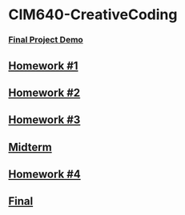 # CIM640-CreativeCoding
### [Final Project Demo](https://youtu.be/B0IxM3UDrIE)

## [Homework #1](http://kikijinqili.github.io/CIM640-JinqiLi/homework/hw1/hw1.jpg)
## [Homework #2](http://kikijinqili.github.io/CIM640-JinqiLi/homework/hw2/index.html)
## [Homework #3](http://kikijinqili.github.io/CIM640-JinqiLi/homework/hw3/index.html)
## [Midterm](https://github.com/kikijinqili/CIM640-JinqiLi/tree/master/homework/midterm)
## [Homework #4](http://kikijinqili.github.io/CIM640-JinqiLi/homework/hw4/music/index.html)
## [Final](https://github.com/kikijinqili/CIM640-JinqiLi/tree/master/homework/final)
